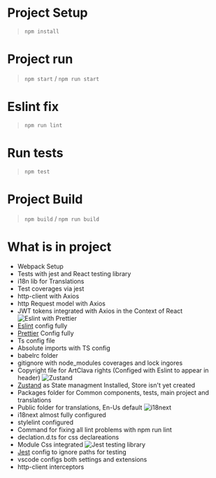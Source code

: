 # Project Setup
> `npm install`
# Project run
> `npm start` /
> `npm run start`
# Eslint fix
> `npm run lint`
# Run tests
> `npm test`
# Project Build
> `npm build` /
> `npm run build`
# What is in project
- Webpack Setup
- Tests with jest and React testing library
- i18n lib for Translations
- Test coverages via jest
- http-client with Axios
- http Request model with Axios
- JWT tokens integrated with Axios in the Context of React
![Eslint with Prettier](https://res.cloudinary.com/practicaldev/image/fetch/s--fvn_NHPr--/c_imagga_scale,f_auto,fl_progressive,h_420,q_auto,w_1000/https://dev-to-uploads.s3.amazonaws.com/uploads/articles/f7tb15oeuzv2qu8du4sl.png)
- [Eslint](https://eslint.org/) config fully
- [Prettier](https://prettier.io/) Config fully
- Ts config file
- Absolute imports with TS config
- babelrc folder
- gitignore with node_modules coverages and lock ingores
- Copyright file for ArtClava rights (Configed with Eslint to appear in header)
![Zustand](https://miro.medium.com/max/800/1*fKV3_Y4usDYZKPsNp1yCvA.png)
- [Zustand](https://github.com/pmndrs/zustand) as State managment Installed, Store isn't yet created
- Packages folder for Common components, tests, main project and translations
- Public folder for translations, En-Us default
![i18next](https://miro.medium.com/max/1024/1*YiE_INHt8DpBjgAz6iRuAQ.jpeg)
- i18next almost fully configured
- stylelint configured
- Command for fixing all lint problems with npm run lint
- declation.d.ts for css declareations
- Module Css integrated
![Jest testing library](https://www.freecodecamp.org/news/content/images/2020/03/cover-3.png)
- [Jest](https://jestjs.io/docs/tutorial-react) config to ignore paths for testing
- vscode configs both settings and extensions
- http-client interceptors
